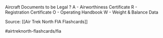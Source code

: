 Aircraft Documents to be Legal
?
A - Airworthiness Certificate
R - Registration Certificate
O - Operating Handbook
W - Weight & Balance Data


Source: [[Air Trek North FIA Flashcards]]

#airtreknorth-flashcards/fia